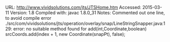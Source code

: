 URL: http://www.vividsolutions.com/jts/JTSHome.htm
Accessed: 2015-03-11
Version: 1.8
Compiled with: javac 1.8.0_31
Notes: Commented out one line, to avoid compile error
./src/com/vividsolutions/jts/operation/overlay/snap/LineStringSnapper.java:129: error: no suitable method found for add(int,Coordinate,boolean)
        srcCoords.add(index + 1, new Coordinate(snapPt), false);
